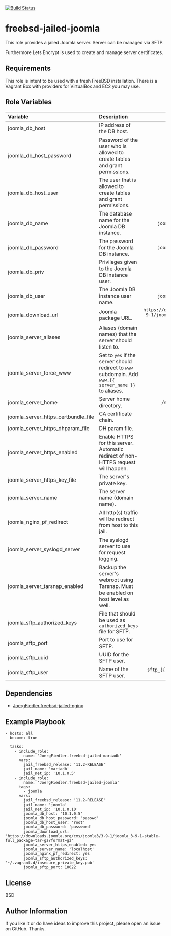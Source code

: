 [![Build Status](https://travis-ci.org/JoergFiedler/freebsd-jailed-joomla.svg?branch=master)](https://travis-ci.org/JoergFiedler/freebsd-jailed-joomla)

freebsd-jailed-joomla
=========

This role provides a jailed Joomla server. Server can be managed via SFTP. 

Furthermore Lets Encrypt is used to create and manage server certificates.

Requirements
------------

This role is intent to be used with a fresh FreeBSD installation. There is a
Vagrant Box with providers for VirtualBox and EC2 you may use.

Role Variables
--------------
| Variable | Description | Default |
| :------- | :---------- | :-----: |
| joomla_db_host | IP address of the DB host. | `''` |
| joomla_db_host_password | Password of the user who is allowed to create tables and grant permissions. | 'passwd' |
| joomla_db_host_user | The user that is allowed to create tables and grant permissions. | `root` |
| joomla_db_name | The database name for the Joomla DB instance. | `joomla_{{ joomla_server_name_ }}` |
| joomla_db_password | The password for the Joomla DB instance. | `joomla_{{ joomla_server_name_ }}` |
| joomla_db_priv | Privileges given to the Joomla DB instance user. | `{{ joomla_db_name }}.*:All` |
| joomla_db_user | The Joomla DB instance user name. | `joomla_{{ joomla_server_name_ }}` |
| joomla_download_url | Joomla package URL. | `https://downloads.joomla.org/cms/joomla3/3-9-1/joomla_3-9-1-stable-full_package-tar-gz?format=gz` |
| joomla_server_aliases | Aliases (domain names) that the server should listen to. | `''` |
| joomla_server_force_www | Set to `yes` if the server should redirect to `www` subdomain. Add `www.{{ server_name }}` to aliases. | `no` |
| joomla_server_home | Server home directory. | `/srv/{{ joomla_server_name }}` |
| joomla_server_https_certbundle_file | CA certificate chain. | `localhost-certbundle.pem` |
| joomla_server_https_dhparam_file | DH param file. |  `localhost-dhparam.pem` |
| joomla_server_https_enabled | Enable HTTPS for this server. Automatic redirect of non-HTTPS request will happen. | `yes` |
| joomla_server_https_key_file | The server's private key. | `localhost-key.pem` |
| joomla_server_name | The server name (domain name). | `{{ jail_name }}` |
| joomla_nginx_pf_redirect | All http(s) traffic will be redirect from host to this jail. | `no` |
| joomla_server_syslogd_server | The syslogd server to use for request logging. | `localhost` |
| joomla_server_tarsnap_enabled | Backup the server's webroot using Tarsnap. Must be enabled on host level as well. | `no` |
| joomla_sftp_authorized_keys | File that should be used as `authorized_keys` file for SFTP. | `''` |
| joomla_sftp_port | Port to use for SFTP. | `10022` |
| joomla_sftp_uuid | UUID for the SFTP user. | `5000` |
| joomla_sftp_user | Name of the SFTP user. | `sftp_{{ joomla_server_name_  truncate(5, True, "", 0) }}` |

Dependencies
------------

- [JoergFiedler.freebsd-jailed-nginx](https://galaxy.ansible.com/JoergFiedler/freebsd-jailed-nginx)

Example Playbook
----------------

    - hosts: all
      become: true
    
      tasks:
        - include_role:
            name: 'JoergFiedler.freebsd-jailed-mariadb'
          vars:
            jail_freebsd_release: '11.2-RELEASE'
            jail_name: 'mariadb'
            jail_net_ip: '10.1.0.5'
        - include_role:
            name: 'JoergFiedler.freebsd-jailed-joomla'
          tags:
            - joomla
          vars:
            jail_freebsd_release: '11.2-RELEASE'
            jail_name: 'joomla'
            jail_net_ip: '10.1.0.10'
            joomla_db_host: '10.1.0.5'
            joomla_db_host_password: 'passwd'
            joomla_db_host_user: 'root'
            joomla_db_password: 'password'
            joomla_download_url: 'https://downloads.joomla.org/cms/joomla3/3-9-1/joomla_3-9-1-stable-full_package-tar-gz?format=gz'
            joomla_server_https_enabled: yes
            joomla_server_name: 'localhost'
            joomla_nginx_pf_redirect: yes
            joomla_sftp_authorized_keys: '~/.vagrant.d/insecure_private_key.pub'
            joomla_sftp_port: 10022
    
License
-------

BSD

Author Information
------------------

If you like it or do have ideas to improve this project, please open an issue
on GitHub. Thanks.
